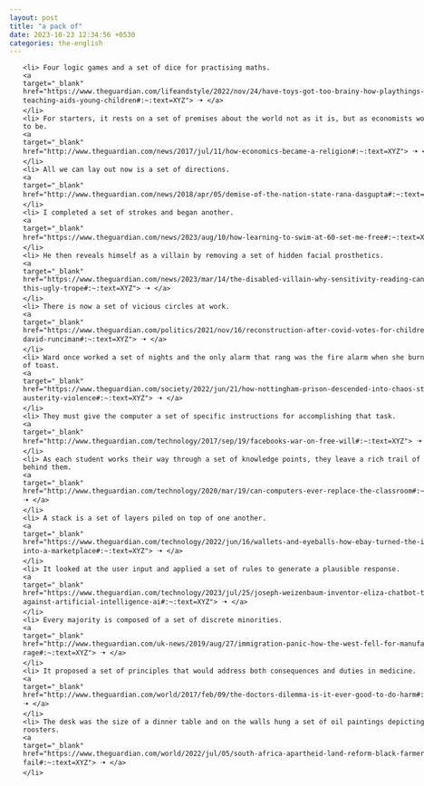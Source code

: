 ```yaml
---
layout: post
title: "a pack of"
date: 2023-10-23 12:34:56 +0530
categories: the-english
---
```

<style>
    ol {
        width: 800px;
        margin: 0 auto;
    }
ol li {
    font-size: 18px;
    line-height: 1.5;
    padding-bottom: 8px;
}
</style>
<ol>

    <li> Four logic games and a set of dice for practising maths.
    <a 
    target="_blank" 
    href="https://www.theguardian.com/lifeandstyle/2022/nov/24/have-toys-got-too-brainy-how-playthings-became-teaching-aids-young-children#:~:text=XYZ"> 🠢 </a>
    </li>
    <li> For starters, it rests on a set of premises about the world not as it is, but as economists would like it to be.
    <a 
    target="_blank" 
    href="http://www.theguardian.com/news/2017/jul/11/how-economics-became-a-religion#:~:text=XYZ"> 🠢 </a>
    </li>
    <li> All we can lay out now is a set of directions.
    <a 
    target="_blank" 
    href="http://www.theguardian.com/news/2018/apr/05/demise-of-the-nation-state-rana-dasgupta#:~:text=XYZ"> 🠢 </a>
    </li>
    <li> I completed a set of strokes and began another.
    <a 
    target="_blank" 
    href="https://www.theguardian.com/news/2023/aug/10/how-learning-to-swim-at-60-set-me-free#:~:text=XYZ"> 🠢 </a>
    </li>
    <li> He then reveals himself as a villain by removing a set of hidden facial prosthetics.
    <a 
    target="_blank" 
    href="https://www.theguardian.com/news/2023/mar/14/the-disabled-villain-why-sensitivity-reading-cant-kill-off-this-ugly-trope#:~:text=XYZ"> 🠢 </a>
    </li>
    <li> There is now a set of vicious circles at work.
    <a 
    target="_blank" 
    href="https://www.theguardian.com/politics/2021/nov/16/reconstruction-after-covid-votes-for-children-age-six-david-runciman#:~:text=XYZ"> 🠢 </a>
    </li>
    <li> Ward once worked a set of nights and the only alarm that rang was the fire alarm when she burned a slice of toast.
    <a 
    target="_blank" 
    href="https://www.theguardian.com/society/2022/jun/21/how-nottingham-prison-descended-into-chaos-staff-cuts-austerity-violence#:~:text=XYZ"> 🠢 </a>
    </li>
    <li> They must give the computer a set of specific instructions for accomplishing that task.
    <a 
    target="_blank" 
    href="http://www.theguardian.com/technology/2017/sep/19/facebooks-war-on-free-will#:~:text=XYZ"> 🠢 </a>
    </li>
    <li> As each student works their way through a set of knowledge points, they leave a rich trail of information behind them.
    <a 
    target="_blank" 
    href="http://www.theguardian.com/technology/2020/mar/19/can-computers-ever-replace-the-classroom#:~:text=XYZ"> 🠢 </a>
    </li>
    <li> A stack is a set of layers piled on top of one another.
    <a 
    target="_blank" 
    href="https://www.theguardian.com/technology/2022/jun/16/wallets-and-eyeballs-how-ebay-turned-the-internet-into-a-marketplace#:~:text=XYZ"> 🠢 </a>
    </li>
    <li> It looked at the user input and applied a set of rules to generate a plausible response.
    <a 
    target="_blank" 
    href="https://www.theguardian.com/technology/2023/jul/25/joseph-weizenbaum-inventor-eliza-chatbot-turned-against-artificial-intelligence-ai#:~:text=XYZ"> 🠢 </a>
    </li>
    <li> Every majority is composed of a set of discrete minorities.
    <a 
    target="_blank" 
    href="http://www.theguardian.com/uk-news/2019/aug/27/immigration-panic-how-the-west-fell-for-manufactured-rage#:~:text=XYZ"> 🠢 </a>
    </li>
    <li> It proposed a set of principles that would address both consequences and duties in medicine.
    <a 
    target="_blank" 
    href="http://www.theguardian.com/world/2017/feb/09/the-doctors-dilemma-is-it-ever-good-to-do-harm#:~:text=XYZ"> 🠢 </a>
    </li>
    <li> The desk was the size of a dinner table and on the walls hung a set of oil paintings depicting strutting roosters.
    <a 
    target="_blank" 
    href="https://www.theguardian.com/world/2022/jul/05/south-africa-apartheid-land-reform-black-farmers-set-up-to-fail#:~:text=XYZ"> 🠢 </a>
    </li>